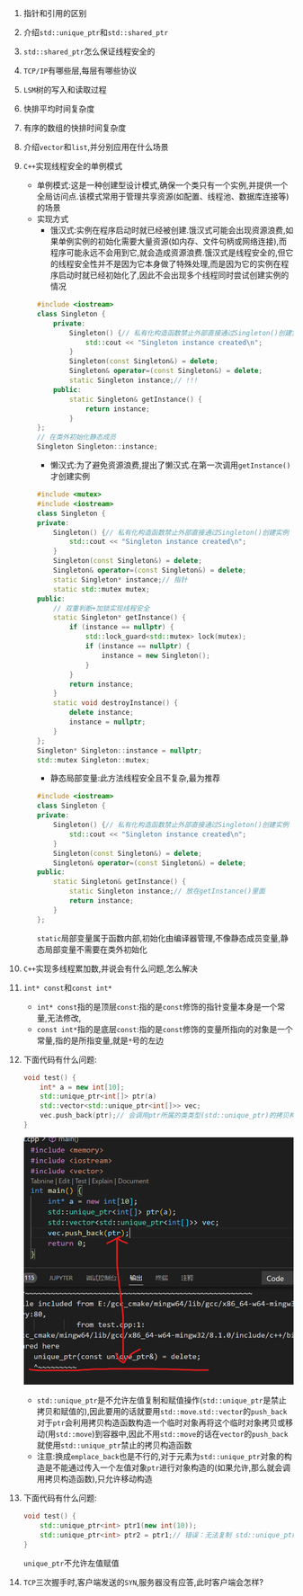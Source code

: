 1. 指针和引用的区别

2. 介绍`std::unique_ptr`和`std::shared_ptr`

3. `std::shared_ptr`怎么保证线程安全的

4. `TCP/IP`有哪些层,每层有哪些协议

5. `LSM`树的写入和读取过程

6. 快排平均时间复杂度

7. 有序的数组的快排时间复杂度

8. 介绍`vector`和`list`,并分别应用在什么场景

9. `C++`实现线程安全的单例模式
    * 单例模式:这是一种创建型设计模式,确保一个类只有一个实例,并提供一个全局访问点.该模式常用于管理共享资源(如配置、线程池、数据库连接等)的场景
    * 实现方式
        - 饿汉式:实例在程序启动时就已经被创建.饿汉式可能会出现资源浪费,如果单例实例的初始化需要大量资源(如内存、文件句柄或网络连接),而程序可能永远不会用到它,就会造成资源浪费.饿汉式是线程安全的,但它的线程安全性并不是因为它本身做了特殊处理,而是因为它的实例在程序启动时就已经初始化了,因此不会出现多个线程同时尝试创建实例的情况
        ```C++
        #include <iostream>
        class Singleton {
            private:
                Singleton() {// 私有化构造函数禁止外部直接通过Singleton()创建实例
                    std::cout << "Singleton instance created\n";
                }
                Singleton(const Singleton&) = delete;
                Singleton& operator=(const Singleton&) = delete;
                static Singleton instance;// !!!
            public:
                static Singleton& getInstance() {
                    return instance;
                }
        };
        // 在类外初始化静态成员
        Singleton Singleton::instance;
        ```
        - 懒汉式:为了避免资源浪费,提出了懒汉式.在第一次调用`getInstance()`才创建实例
        ```C++
        #include <mutex>
        #include <iostream>
        class Singleton {
        private:
            Singleton() {// 私有化构造函数禁止外部直接通过Singleton()创建实例
                std::cout << "Singleton instance created\n";
            }
            Singleton(const Singleton&) = delete;
            Singleton& operator=(const Singleton&) = delete;
            static Singleton* instance;// 指针
            static std::mutex mutex;
        public:
            // 双重判断+加锁实现线程安全
            static Singleton* getInstance() {
                if (instance == nullptr) {
                    std::lock_guard<std::mutex> lock(mutex);
                    if (instance == nullptr) {
                        instance = new Singleton();
                    }
                }
                return instance;
            }
            static void destroyInstance() {
                delete instance;
                instance = nullptr;
            }
        };
        Singleton* Singleton::instance = nullptr;
        std::mutex Singleton::mutex;
        ``` 
        - 静态局部变量:此方法线程安全且不复杂,最为推荐
        ```C++
        #include <iostream>
        class Singleton {
        private:
            Singleton() {// 私有化构造函数禁止外部直接通过Singleton()创建实例
                std::cout << "Singleton instance created\n";
            }
            Singleton(const Singleton&) = delete;
            Singleton& operator=(const Singleton&) = delete;
        public:
            static Singleton& getInstance() {
                static Singleton instance;// 放在getInstance()里面
                return instance;
            }
        };
        ```
        `static`局部变量属于函数内部,初始化由编译器管理,不像静态成员变量,静态局部变量不需要在类外初始化
10. `C++`实现多线程累加数,并说会有什么问题,怎么解决

11. `int* const`和`const int*`
    * `int* const`指的是顶层`const`:指的是`const`修饰的指针变量本身是一个常量,无法修改,
    * `const int*`指的是底层`const`:指的是`const`修饰的变量所指向的对象是一个常量,指的是所指变量,就是`*`号的左边

12. 下面代码有什么问题:
    ```C++
    void test() {
        int* a = new int[10];
        std::unique_ptr<int[]> ptr(a)
        std::vector<std::unique_ptr<int[]>> vec;
        vec.push_back(ptr);// 会调用ptr所属的类类型(std::unique_ptr)的拷贝构造函数
    }
    ```
    ![](2025-04-14-21-51-24.png)
    * `std::unique_ptr`是不允许左值复制和赋值操作(`std::unique_ptr`是禁止拷贝和赋值的),因此要用的话就要用`std::move`.`std::vector`的`push_back`对于`ptr`会利用拷贝构造函数构造一个临时对象再将这个临时对象拷贝或移动(用`std::move`)到容器中,因此不用`std::move`的话在`vector`的`push_back`就使用`std::unique_ptr`禁止的拷贝构造函数
    * 注意:换成`emplace_back`也是不行的,对于元素为`std::unique_ptr`对象的构造是不能通过传入一个左值对象`ptr`进行对象构造的(如果允许,那么就会调用拷贝构造函数),只允许移动构造
13. 下面代码有什么问题:
    ```C++
    void test() {
        std::unique_ptr<int> ptr1(new int(10));
        std::unique_ptr<int> ptr2 = ptr1;// 错误：无法复制 std::unique_ptr
    }
    ```
    `unique_ptr`不允许左值赋值
14. `TCP`三次握手时,客户端发送的`SYN`,服务器没有应答,此时客户端会怎样?